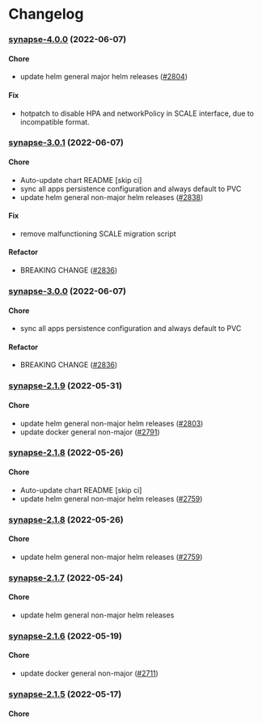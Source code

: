 # Changelog<br>


<a name="synapse-4.0.0"></a>
### [synapse-4.0.0](https://github.com/truecharts/apps/compare/synapse-3.0.1...synapse-4.0.0) (2022-06-07)

#### Chore

* update helm general major helm releases ([#2804](https://github.com/truecharts/apps/issues/2804))

#### Fix

* hotpatch to disable HPA and networkPolicy in SCALE interface, due to incompatible format.



<a name="synapse-3.0.1"></a>
### [synapse-3.0.1](https://github.com/truecharts/apps/compare/synapse-2.1.9...synapse-3.0.1) (2022-06-07)

#### Chore

* Auto-update chart README [skip ci]
* sync all apps persistence configuration and always default to PVC
* update helm general non-major helm releases ([#2838](https://github.com/truecharts/apps/issues/2838))

#### Fix

* remove malfunctioning SCALE migration script

#### Refactor

* BREAKING CHANGE ([#2836](https://github.com/truecharts/apps/issues/2836))



<a name="synapse-3.0.0"></a>
### [synapse-3.0.0](https://github.com/truecharts/apps/compare/synapse-2.1.9...synapse-3.0.0) (2022-06-07)

#### Chore

* sync all apps persistence configuration and always default to PVC

#### Refactor

* BREAKING CHANGE ([#2836](https://github.com/truecharts/apps/issues/2836))



<a name="synapse-2.1.9"></a>
### [synapse-2.1.9](https://github.com/truecharts/apps/compare/synapse-2.1.8...synapse-2.1.9) (2022-05-31)

#### Chore

* update helm general non-major helm releases ([#2803](https://github.com/truecharts/apps/issues/2803))
* update docker general non-major ([#2791](https://github.com/truecharts/apps/issues/2791))



<a name="synapse-2.1.8"></a>
### [synapse-2.1.8](https://github.com/truecharts/apps/compare/synapse-2.1.7...synapse-2.1.8) (2022-05-26)

#### Chore

* Auto-update chart README [skip ci]
* update helm general non-major helm releases ([#2759](https://github.com/truecharts/apps/issues/2759))



<a name="synapse-2.1.8"></a>
### [synapse-2.1.8](https://github.com/truecharts/apps/compare/synapse-2.1.7...synapse-2.1.8) (2022-05-26)

#### Chore

* update helm general non-major helm releases ([#2759](https://github.com/truecharts/apps/issues/2759))



<a name="synapse-2.1.7"></a>
### [synapse-2.1.7](https://github.com/truecharts/apps/compare/synapse-2.1.6...synapse-2.1.7) (2022-05-24)

#### Chore

* update helm general non-major helm releases



<a name="synapse-2.1.6"></a>
### [synapse-2.1.6](https://github.com/truecharts/apps/compare/synapse-2.1.5...synapse-2.1.6) (2022-05-19)

#### Chore

* update docker general non-major ([#2711](https://github.com/truecharts/apps/issues/2711))



<a name="synapse-2.1.5"></a>
### [synapse-2.1.5](https://github.com/truecharts/apps/compare/synapse-2.1.4...synapse-2.1.5) (2022-05-17)

#### Chore
